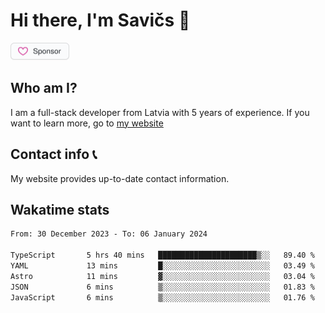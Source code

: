 # Hi there, I'm Savičs 👋

<a href="https://github.com/sponsors/Exerra" title="Sponsor Exerra"><img src="/assets/sponsor.svg?sanitize=true" width="94" height="28" aria-hidden="true"></a>
    
## Who am I?
I am a full-stack developer from Latvia with 5 years of experience. If you want to learn more, go to [my website](https://exerra.xyz)

## Contact info 📞
My website provides up-to-date contact information.

## Wakatime stats

<!--
<a href="https://status.exerra.xyz" id="freshstatus-badge-root"
  data-banner-style="compact">
  <img src="https://public-api.freshstatus.io/v1/public/badge.svg/?badge=0b9b52df-6e1d-4d16-b836-5595b35bcef8" />
    </a>
-->

<!--START_SECTION:waka-->

```txt
From: 30 December 2023 - To: 06 January 2024

TypeScript       5 hrs 40 mins   ██████████████████████▒░░   89.40 %
YAML             13 mins         █░░░░░░░░░░░░░░░░░░░░░░░░   03.49 %
Astro            11 mins         ▓░░░░░░░░░░░░░░░░░░░░░░░░   03.04 %
JSON             6 mins          ▒░░░░░░░░░░░░░░░░░░░░░░░░   01.83 %
JavaScript       6 mins          ▒░░░░░░░░░░░░░░░░░░░░░░░░   01.76 %
```

<!--END_SECTION:waka-->
    
<!--
![Exerra's Github profile statistics](https://github.stats.exerra.xyz/api?username=Exerra&show_icons=true&theme=buefy&include_all_commits=true&count_private=true)
![Exerra's language statistics](https://github.stats.exerra.xyz/api/top-langs/?username=Exerra&layout=compact)
-->
